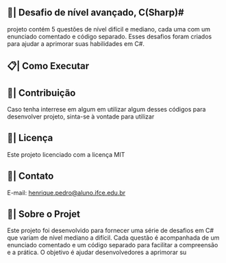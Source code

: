 ## 📑| Desafio de nível avançado, C(Sharp)#

 projeto contém 5 questões de nível difícil e mediano, cada uma com um enunciado comentado e código separado. Esses desafios foram criados para ajudar a aprimorar suas habilidades em C#.
 
 
## 📋| Como Executar

   

## 👥| Contribuição

 Caso tenha interrese em algum em utilizar algum desses códigos para desenvolver projeto, sinta-se à vontade para utilizar

## 📑| Licença

 Este projeto licenciado com a licença MIT
  
## 📱| Contato

   E-mail: henrique.pedro@aluno.ifce.edu.br

## 🌟| Sobre o Projet
Este projeto foi desenvolvido para fornecer uma série de desafios em C# que variam de nível mediano a difícil. Cada questão é acompanhada de um enunciado comentado e um código separado para facilitar a compreensão e a prática. O objetivo é ajudar desenvolvedores a aprimorar su
